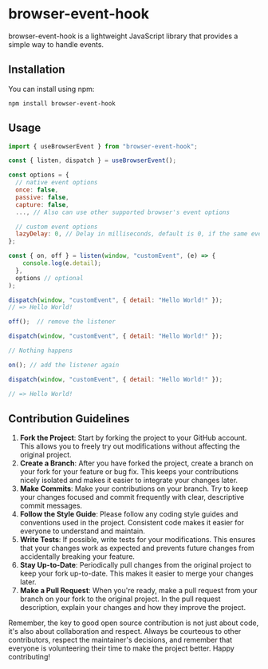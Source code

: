 # browser-event-hook

browser-event-hook is a lightweight JavaScript library that provides a simple way to handle events.

## Installation

You can install using npm:

```shell
npm install browser-event-hook
```

## Usage

```javascript
import { useBrowserEvent } from "browser-event-hook";

const { listen, dispatch } = useBrowserEvent();

const options = {
  // native event options
  once: false,
  passive: false,
  capture: false,
  ..., // Also can use other supported browser's event options

  // custom event options
  lazyDelay: 0, // Delay in milliseconds, default is 0, if the same event occurs within the delay time, the delay time is reset
};

const { on, off } = listen(window, "customEvent", (e) => {
    console.log(e.detail);
  },
  options // optional
);

dispatch(window, "customEvent", { detail: "Hello World!" });
// => Hello World!

off();  // remove the listener

dispatch(window, "customEvent", { detail: "Hello World!" });

// Nothing happens

on(); // add the listener again

dispatch(window, "customEvent", { detail: "Hello World!" });

// => Hello World!
```

## Contribution Guidelines

1. **Fork the Project**: Start by forking the project to your GitHub account. This allows you to freely try out modifications without affecting the original project.
2. **Create a Branch**: After you have forked the project, create a branch on your fork for your feature or bug fix. This keeps your contributions nicely isolated and makes it easier to integrate your changes later.
3. **Make Commits**: Make your contributions on your branch. Try to keep your changes focused and commit frequently with clear, descriptive commit messages.
4. **Follow the Style Guide**: Please follow any coding style guides and conventions used in the project. Consistent code makes it easier for everyone to understand and maintain.
5. **Write Tests**: If possible, write tests for your modifications. This ensures that your changes work as expected and prevents future changes from accidentally breaking your feature.
6. **Stay Up-to-Date**: Periodically pull changes from the original project to keep your fork up-to-date. This makes it easier to merge your changes later.
7. **Make a Pull Request**: When you're ready, make a pull request from your branch on your fork to the original project. In the pull request description, explain your changes and how they improve the project.

Remember, the key to good open source contribution is not just about code, it's also about collaboration and respect. Always be courteous to other contributors, respect the maintainer's decisions, and remember that everyone is volunteering their time to make the project better. Happy contributing!
